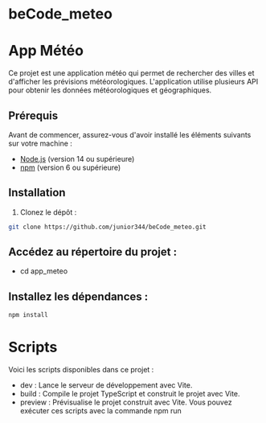 # beCode_meteo
# App Météo

Ce projet est une application météo qui permet de rechercher des villes et d'afficher les prévisions météorologiques. L'application utilise plusieurs API pour obtenir les données météorologiques et géographiques.

## Prérequis

Avant de commencer, assurez-vous d'avoir installé les éléments suivants sur votre machine :

- [Node.js](https://nodejs.org/) (version 14 ou supérieure)
- [npm](https://www.npmjs.com/) (version 6 ou supérieure)

## Installation

1. Clonez le dépôt :

```bash
git clone https://github.com/junior344/beCode_meteo.git
```
   

## Accédez au répertoire du projet :
- cd app_meteo
## Installez les dépendances :
```bash
npm install
```


# Scripts
Voici les scripts disponibles dans ce projet :

- dev : Lance le serveur de développement avec Vite.
- build : Compile le projet TypeScript et construit le projet avec Vite.
- preview : Prévisualise le projet construit avec Vite.
Vous pouvez exécuter ces scripts avec la commande npm run <script>.

# Dépendances
Voici la liste des dépendances utilisées dans ce projet :

- @maptiler/sdk : SDK pour intégrer les cartes MapTiler.
- @types/google.maps : Types pour l'API Google Maps.
- chart.js : Librairie pour créer des graphiques.

## Voici la liste des dépendances de développement utilisées dans ce projet :

- typescript : Superset de JavaScript qui ajoute des types statiques.
- vite : Outil de build rapide pour les projets web modernes.

# Utilisation
Lancez le serveur de développement :

```bash 
npm run dev
```

Ouvrez votre navigateur et accédez à l'URL affichée dans la console (généralement http://localhost:3000).

Utilisez la barre de recherche pour entrer le nom d'une ville et obtenir les prévisions météorologiques.

# Structure du projet
Voici un aperçu de la structure des fichiers du projet :
```bash
app_meteo/
├── node_modules/
├── public/
├── src/
│   ├── main.ts
│   ├── suggestionName.ts
│   ├── style.css
├── .gitignore
├── index.html
├── package.json
├── tsconfig.json
└── vite.config.ts
``` 

- src/main.ts : Point d'entrée principal de l'application.
- src/suggestionName.ts : Contient les fonctions pour récupérer les suggestions - de villes et les données météorologiques.
- src/style.css : Fichier de styles CSS.
- index.html : Fichier HTML principal.
- package.json : Fichier de configuration npm.
- tsconfig.json : Fichier de configuration TypeScript.
- vite.config.ts : Fichier de configuration Vite.

# API utilisées
- OpenWeatherMap API : Pour obtenir les données météorologiques.
- Geoapify API : Pour obtenir les suggestions de villes.
- MapTiler API : Pour intégrer les cartes.
# Auteurs
[Mbogle josias](https://www.linkedin.com/in/josias-mbogle/)
